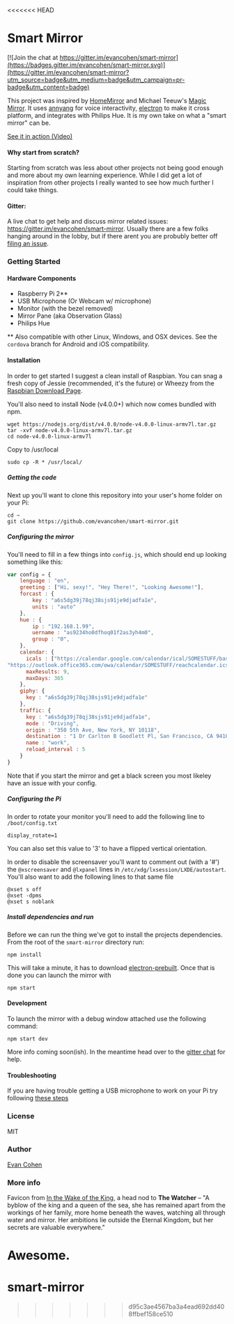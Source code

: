 <<<<<<< HEAD
# Smart Mirror

[![Join the chat at https://gitter.im/evancohen/smart-mirror](https://badges.gitter.im/evancohen/smart-mirror.svg)](https://gitter.im/evancohen/smart-mirror?utm_source=badge&utm_medium=badge&utm_campaign=pr-badge&utm_content=badge)

This project was inspired by [HomeMirror](https://github.com/HannahMitt/HomeMirror) and Michael Teeuw's [Magic Mirror](http://michaelteeuw.nl/tagged/magicmirror). It uses [annyang](https://github.com/TalAter/annyang) for voice interactivity, [electron](http://electron.atom.io/) to make it cross platform, and integrates with Philips Hue. It is my own take on what a "smart mirror" can be.

[See it in action (Video)](https://www.youtube.com/watch?v=PDIbhV8Nvq8)

#### Why start from scratch?
Starting from scratch was less about other projects not being good enough and more about my own learning experience. While I did get a lot of inspiration from other projects I really wanted to see how much further I could take things.

#### Gitter:
A live chat to get help and discuss mirror related issues: https://gitter.im/evancohen/smart-mirror. Usually there are a few folks hanging around in the lobby, but if there arent you are probubly better off [filing an issue](https://github.com/evancohen/smart-mirror/issues/new).

### Getting Started
#### Hardware Components
- Raspberry Pi 2**
- USB Microphone (Or Webcam w/ microphone)
- Monitor (with the bezel removed)
- Mirror Pane (aka Observation Glass)
- Philips Hue

** Also compatible with other Linux, Windows, and OSX devices. See the `cordova` branch for Android and iOS compatibility.

#### Installation
In order to get started I suggest a clean install of Raspbian. You can snag a fresh copy of Jessie (recommended, it's the future) or Wheezy from the [Raspbian Download Page](https://www.raspberrypi.org/downloads/raspbian/).

You'll also need to install Node (v4.0.0+) which now comes bundled with npm.
```
wget https://nodejs.org/dist/v4.0.0/node-v4.0.0-linux-armv7l.tar.gz 
tar -xvf node-v4.0.0-linux-armv7l.tar.gz 
cd node-v4.0.0-linux-armv7l
```
Copy to /usr/local
```
sudo cp -R * /usr/local/
```

##### Getting the code
Next up you'll want to clone this repository into your user's home folder on your Pi:
```
cd ~
git clone https://github.com/evancohen/smart-mirror.git
```

##### Configuring the mirror
You'll need to fill in a few things into `config.js`, which should end up looking something like this:
``` javascript
var config = {
    lenguage : "en",
    greeting : ["Hi, sexy!", "Hey There!", "Looking Awesome!"],
    forcast : {
        key : "a6s5dg39j78qj38sjs91je9djadfa1e",
        units : "auto"
    },
    hue : {
        ip : "192.168.1.99",
        uername : "as9234ho0dfhoq01f2as3yh4m0",
        group : "0",
    },
    calendar: {
      icals : ["https://calendar.google.com/calendar/ical/SOMESTUFF/basic.ics",
"https://outlook.office365.com/owa/calendar/SOMESTUFF/reachcalendar.ics"],
      maxResults: 9,
      maxDays: 365
    },
    giphy: {
      key : "a6s5dg39j78qj38sjs91je9djadfa1e"
    },
    traffic: {
      key : "a6s5dg39j78qj38sjs91je9djadfa1e",
      mode : "Driving",
      origin : "350 5th Ave, New York, NY 10118",
      destination : "1 Dr Carlton B Goodlett Pl, San Francisco, CA 94102",
      name : "work",
      reload_interval : 5
    }
}
```
Note that if you start the mirror and get a black screen you most likeley have an issue with your config.

##### Configuring the Pi
In order to rotate your monitor you'll need to add the following line to `/boot/config.txt`
```
display_rotate=1
```
You can also set this value to '3' to have a flipped vertical orientation.

In order to disable the screensaver you'll want to comment out (with a '#') the `@xscreensaver` and `@lxpanel` lines in `/etc/xdg/lxsession/LXDE/autostart`. You'll also want to add the following lines to that same file
```
@xset s off
@xset -dpms
@xset s noblank
```

##### Install dependencies and run
Before we can run the thing we've got to install the projects dependencies. From the root of the `smart-mirror` directory run:
```
npm install
```

This will take a minute, it has to download [electron-prebuilt](https://github.com/mafintosh/electron-prebuilt). Once that is done you can launch the mirror with
```
npm start
```

#### Development
To launch the mirror with a debug window attached use the following command:
```
npm start dev
```
More info coming soon(ish). In the meantime head over to the [gitter chat](https://gitter.im/evancohen/smart-mirror) for help. 

#### Troubleshooting
If you are having trouble getting a USB microphone to work on your Pi try following [these steps](https://github.com/evancohen/smart-mirror/issues/20)

### License
MIT

### Author
[Evan Cohen](http://evanbtcohen.com/)

### More info
Favicon from [In the Wake of the King](http://walkingmind.evilhat.com/2014/03/17/in-the-wake-of-the-king/), a head nod to **The Watcher** – "A byblow of the king and a queen of the sea, she has remained apart from the workings of her family, more home beneath the waves, watching all through water and mirror. Her ambitions lie outside the Eternal Kingdom, but her secrets are valuable everywhere."

Awesome.
=======
# smart-mirror
>>>>>>> d95c3ae4567ba3a4ead692dd408ffbef158ce510
